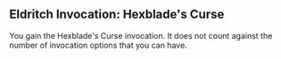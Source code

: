 ## Eldritch Invocation: Hexblade's Curse
You gain the Hexblade's Curse invocation.
It does not count against the number of invocation options that you can have.
